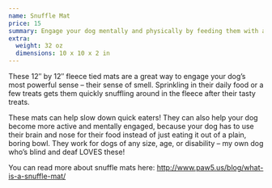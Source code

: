 ```yaml
---
name: Snuffle Mat
price: 15
summary: Engage your dog mentally and physically by feeding them with a handmade colorful snuffle mat!
extra:
  weight: 32 oz
  dimensions: 10 x 10 x 2 in
---
```


These 12″ by 12″ fleece tied mats are a great way to engage your dog’s most powerful sense – their sense of smell. Sprinkling in their daily food or a few treats gets them quickly snuffling around in the fleece after their tasty treats.

These mats can help slow down quick eaters! They can also help your dog become more active and mentally engaged, because your dog has to use their brain and nose for their food instead of just eating it out of a plain, boring bowl. They work for dogs of any size, age, or disability – my own dog who’s blind and deaf LOVES these!

You can read more about snuffle mats here: http://www.paw5.us/blog/what-is-a-snuffle-mat/